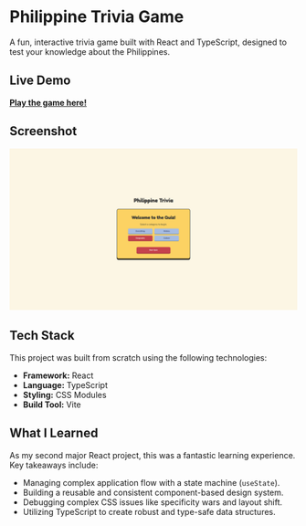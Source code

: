# Philippine Trivia Game

A fun, interactive trivia game built with React and TypeScript, designed to test your knowledge about the Philippines.

## Live Demo

[**Play the game here!**](https://your-vercel-url.vercel.app)

## Screenshot

![Philippine Trivia Game Screenshot](./.github/assets/screenshot.png)

## Tech Stack

This project was built from scratch using the following technologies:

- **Framework:** React
- **Language:** TypeScript
- **Styling:** CSS Modules
- **Build Tool:** Vite

## What I Learned

As my second major React project, this was a fantastic learning experience. Key takeaways include:

- Managing complex application flow with a state machine (`useState`).
- Building a reusable and consistent component-based design system.
- Debugging complex CSS issues like specificity wars and layout shift.
- Utilizing TypeScript to create robust and type-safe data structures.
